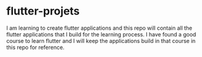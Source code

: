 # flutter-projets

I am learning to create flutter applications and this repo will contain all the flutter applications that I build for the learning process. I have found a good course to learn flutter and I will keep the applications build in that course in this repo for reference.
